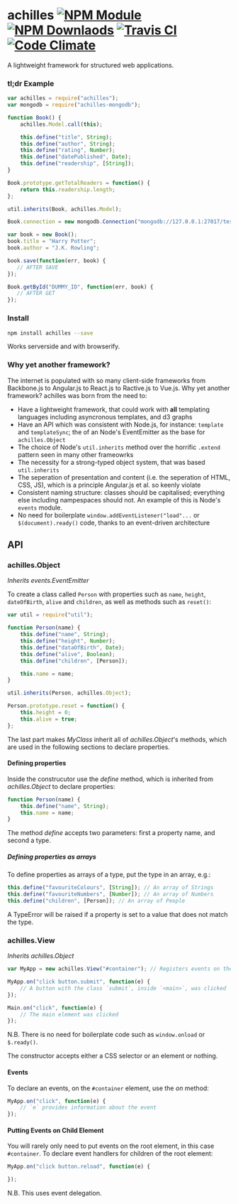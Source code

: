 achilles [![NPM Module](http://img.shields.io/npm/v/achilles.svg?style=flat-square)](https://npmjs.org/package/achilles) [![NPM Downlaods](http://img.shields.io/npm/dm/achilles.svg?style=flat-square)](https://npmjs.org/package/achilles) [![Travis CI](http://img.shields.io/travis/TheMuses/achilles.svg?style=flat-square)](https://travis-ci.org/TheMuses/achilles) [![Code Climate](http://img.shields.io/codeclimate/github/TheMuses/achilles.svg?style=flat-square)](https://codeclimate.com/github/TheMuses/achilles)
========

A lightweight framework for structured web applications.


### tl;dr Example
```js
var achilles = require("achilles");
var mongodb = require("achilles-mongodb");

function Book() {
    achilles.Model.call(this);

    this.define("title", String);
    this.define("author", String);
    this.define("rating", Number);
    this.define("datePublished", Date);
    this.define("readership", [String]);
}

Book.prototype.getTotalReaders = function() {
    return this.readership.length;
};

util.inherits(Book, achilles.Model);

Book.connection = new mongodb.Connection("mongodb://127.0.0.1:27017/test");

var book = new Book();
book.title = "Harry Potter";
book.author = "J.K. Rowling";

book.save(function(err, book) {
   // AFTER SAVE
});

Book.getById("DUMMY_ID", function(err, book) {
   // AFTER GET   
});
```

### Install
```bash
npm install achilles --save
```

Works serverside and with browserify.

### Why yet another framework?
The internet is populated with so many client-side frameworks from Backbone.js to Angular.js to React.js to Ractive.js to Vue.js. Why yet another framework? achilles was born from the need to:
- Have a lightweight framework, that could work with **all** templating languages including asyncronous templates, and d3 graphs
- Have an API which was consistent with Node.js, for instance: `template` and `templateSync`; the of an Node's EventEmitter as the base for `achilles.Object`
- The choice of Node's `util.inherits` method over the horrific `.extend` pattern seen in many other frameowrks
- The necessity for a strong-typed object system, that was based `util.inherits`
- The seperation of presentation and content (i.e. the seperation of HTML, CSS, JS), which is a principle Angular.js et al. so keenly violate
- Consistent naming structure: classes should be capitalised; everything else including nampespaces should not. An example of this is Node's `events` module.
- No need for boilerplate `window.addEventListener("load"...` or `$(document).ready()` code, thanks to an event-driven architecture

## API

### achilles.Object 
*Inherits events.EventEmitter*

To create a class called `Person` with properties such as `name`, `height`, `dateOfBirth`, `alive` and `children`, as well as methods such as `reset()`:

```js
var util = require("util");

function Person(name) {
    this.define("name", String);
    this.define("height", Number);
    this.define("dataOfBirth", Date);
    this.define("alive", Boolean);
    this.define("children", [Person]);

    this.name = name;
}

util.inherits(Person, achilles.Object);

Person.prototype.reset = function() {
    this.height = 0;
    this.alive = true;
};

```

The last part makes *MyClass* inherit all of *achilles.Object*'s methods, which are used in the following sections to declare properties.

#### Defining properties
Inside the construcutor use the *define* method, which is inherited from *achilles.Object* to declare properties:
```js
function Person(name) {
    this.define("name", String);
    this.name = name;
}
```

The method *define* accepts two parameters: first a property name, and second a type. 

##### Defining properties as arrays
To define properties as arrays of a type, put the type in an array, e.g.:

```js
this.define("favouriteColours", [String]); // An array of Strings
this.define("favouriteNumbers", [Number]); // An array of Numbers
this.define("children", [Person]); // An array of People
```

A TypeError will be raised if a property is set to a value that does not match the type.

### achilles.View
*Inherits achilles.Object*

```js
var MyApp = new achilles.View("#container"); // Registers events on the <main> element

MyApp.on("click button.submit", function(e) {
    // A button with the class `submit`, inside `<main>`, was clicked
});

Main.on("click", function(e) {
    // The main element was clicked
});
```

N.B. There is no need for boilerplate code such as `window.onload` or `$.ready()`.

The constructor accepts either a CSS selector or an element or nothing.

#### Events
To declare an events, on the `#container` element, use the *on* method:
```js
MyApp.on("click", function(e) {
    // `e` provides information about the event
});
```

#### Putting Events on Child Element
You will rarely only need to put events on the root element, in this case `#container`. To declare event handlers for children of the root element:
```js
MyApp.on("click button.reload", function(e) {

});
```

N.B. This uses event delegation.

